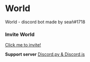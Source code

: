 # World
World - discord bot made by seañ#1718

### Invite World
[Click me to invite!](https://discord.com/oauth2/authorize?client_id=700292147311542282&permissions=8&scope=bot)

**Support server**
[Discord.py & Discord.js](https://discord.gg/PJqfZEf)
